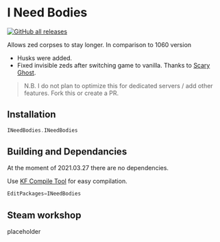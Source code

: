 # I Need Bodies

[![GitHub all releases](https://img.shields.io/github/downloads/InsultingPros/INeedBodies/total)](https://github.com/InsultingPros/INeedBodies/releases)

Allows zed corpses to stay longer. In comparison to 1060 version

* Husks were added.
* Fixed invisible zeds after switching game to vanilla. Thanks to [Scary Ghost](https://github.com/scaryghost/SuperZombieMut/blob/master/Classes/SuperZombieMut.uc).

> N.B. I do not plan to optimize this for dedicated servers / add other features. Fork this or create a PR.

## Installation

```cpp
INeedBodies.INeedBodies
```

## Building and Dependancies

At the moment of 2021.03.27 there are no dependencies.

Use [KF Compile Tool](https://github.com/InsultingPros/KFCompileTool) for easy compilation.

```cpp
EditPackages=INeedBodies
```

## Steam workshop

placeholder
